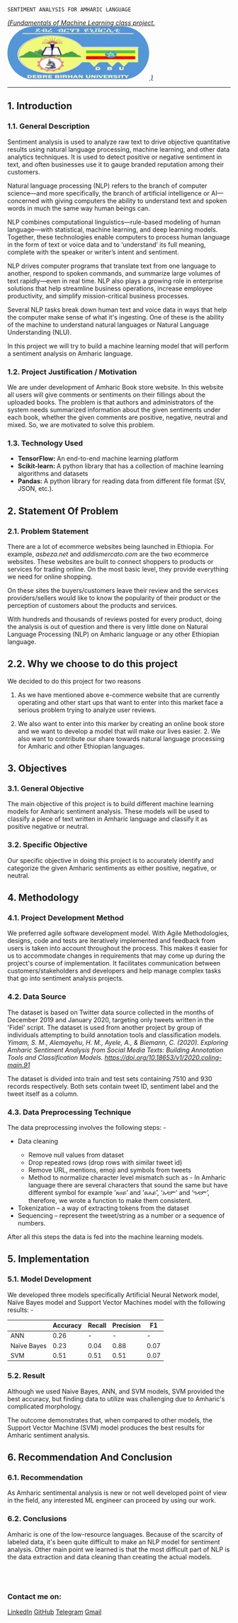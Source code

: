 ``` 
SENTIMENT ANALYSIS FOR AMHARIC LANGUAGE 
```
<a href="https://github.com/AdgehTech">
<i>(Fundamentals of Machine Learning class project. <img src="./logo.jpg" alt="logo of Debre Birhan University" style="width: 8vh; height: 3vh; border-radius: 2vh;"> )</i>
<hr/> </a>

## 1. Introduction

### 1.1. General Description

Sentiment analysis is used to analyze raw text to drive objective quantitative results using natural language processing, machine learning, and other data analytics techniques. It is used to detect positive or negative sentiment in text, and often businesses use it to gauge branded reputation among their customers.

Natural language processing (NLP) refers to the branch of computer science—and more specifically, the branch of artificial intelligence or AI—concerned with giving computers the ability to understand text and spoken words in much the same way human beings can.

NLP combines computational linguistics—rule-based modeling of human language—with statistical, machine learning, and deep learning models. Together, these technologies enable computers to process human language in the form of text or voice data and to ‘understand’ its full meaning, complete with the speaker or writer’s intent and sentiment.

NLP drives computer programs that translate text from one language to another, respond to spoken commands, and summarize large volumes of text rapidly—even in real time. NLP also plays a growing role in enterprise solutions that help streamline business operations, increase employee productivity, and simplify mission-critical business processes.

Several NLP tasks break down human text and voice data in ways that help the computer make sense of what it's ingesting. One of these is the ability of the machine to understand natural languages or Natural Language Understanding (NLU).

In this project we will try to build a machine learning model that will perform a sentiment analysis on Amharic language.

### 1.2. Project Justification / Motivation

We are under development of Amharic Book store website. In this website all users will give comments or sentiments on their fillings about the uploaded books. The problem is that authors and administrators of the system needs summarized information about the given sentiments under each book, whether the given comments are positive, negative, neutral and mixed. So, we are motivated to solve this problem.

### 1.3. Technology Used

<ul>
<li><b>TensorFlow: </b>An end-to-end machine learning platform</li>
<li><b>Scikit-learn: </b> A python library that has a collection of machine learning algorithms and datasets</li>
<li><b>Pandas: </b> A python library for reading data from different file format (SV, JSON, etc.).</li>
</ul> 

## 2. Statement Of Problem

### 2.1. Problem Statement

There are a lot of ecommerce websites being launched in Ethiopia. For example, <i>asbeza.net</i> and <i>addismercato.com</i> are the two ecommerce websites. These websites are built to connect shoppers to products or services for trading online. On the most basic level, they provide everything we need for online shopping.

On these sites the buyers/customers leave their review and the services providers/sellers would like to know the popularity of their product or the perception of customers about the products and services.

With hundreds and thousands of reviews posted for every product, doing the analysis is out of question and there is very little done on Natural Language Processing (NLP) on Amharic language or any other Ethiopian language.

## 2.2. Why we choose to do this project

We decided to do this project for two reasons

1. As we have mentioned above e-commerce website that are currently operating and other start ups that want to enter into this market face a serious problem trying to analyze user reviews.

2. We also want to enter into this marker by creating an online book store and we want to develop a model that will make our lives easier. 2. We also want to contribute our share towards natural language processing for Amharic and other Ethiopian languages.

## 3. Objectives

### 3.1. General Objective

The main objective of this project is to build different machine learning models for Amharic sentiment analysis. These models will be used to classify a piece of text written in Amharic language and classify it as positive negative or neutral.

### 3.2. Specific Objective

Our specific objective in doing this project is to accurately identify and categorize the given Amharic sentiments as either positive, negative, or neutral.

## 4. Methodology

### 4.1. Project Development Method

We preferred agile software development model. With Agile Methodologies, designs, code and tests are iteratively implemented and feedback from users is taken into account throughout the process. This makes it easier for us to accommodate changes in requirements that may come up during the project's course of implementation. It facilitates communication between customers/stakeholders and developers and help manage complex tasks that go into sentiment analysis projects.

### 4.2. Data Source

The dataset is based on Twitter data source collected in the months of December 2019 and January 2020, targeting only tweets written in the 'Fidel' script. The dataset is used from another project by group of individuals attempting to build annotation tools and classification models.<i> Yimam, S. M., Alemayehu, H. M., Ayele, A., & Biemann, C. (2020). Exploring Amharic Sentiment Analysis from Social Media Texts: Building Annotation Tools and Classification Models. https://doi.org/10.18653/v1/2020.coling-main.91</i>

The dataset is divided into train and test sets containing 7510 and 930 records respectively. Both sets contain tweet ID, sentiment label and the tweet itself as a column.

### 4.3. Data Preprocessing Technique

The data preprocessing involves the following steps: -

<ul>
<li>Data cleaning</li>
<ul>
<li>Remove null values from dataset</li>
<li>Drop repeated rows (drop rows with similar tweet id)</li>
<li>Remove URL, mentions, emoji and symbols from tweets</li>
<li>Method to normalize character level mismatch such as - In Amharic language there are several characters that sound the same but have different symbol for example ‘ጸሀይ’ and 'ፀሐይ’, ‘አዳም’ and ‘ዓዳም’, therefore, we wrote a function to make them consistent.</li>
</ul>
<li>Tokenization – a way of extracting tokens from the dataset</li>
<li>Sequencing – represent the tweet/string as a number or a sequence of numbers.</li>
</ul> 
After all this steps the data is fed into the machine learning models.

## 5. Implementation

### 5.1. Model Development

We developed three models specifically Artificial Neural Network model, Naïve Bayes model and Support Vector Machines model with the following results: -

<table>
<thead>
<th></th>
<th>Accuracy</th>
<th>Recall</th>
<th>Precision</th>
<th>F1</th> 
</thead>
<tbody>
<tr>
<td>ANN</td>
<td>0.26</td>
<td>-</td>
<td>-</td>
<td>-</td>
</tr>
<tr>
<td>Naïve Bayes</td>
<td>0.23</td>
<td>0.04</td>
<td>0.88</td>
<td>0.07</td>
</tr>
<tr>
<td>SVM</td>
<td>0.51</td>
<td>0.51</td>
<td>0.51</td>
<td>0.07</td>
</tr>
</tbody>
</table>

### 5.2. Result

Although we used Naive Bayes, ANN, and SVM models, SVM provided the best accuracy, but finding data to utilize was challenging due to Amharic's complicated morphology.

The outcome demonstrates that, when compared to other models, the Support Vector Machine (SVM) model produces the best results for Amharic sentiment analysis.

## 6. Recommendation And Conclusion

### 6.1. Recommendation

As Amharic sentimental analysis is new or not well developed point of view in the field, any interested ML engineer can proceed by using our work.

### 6.2. Conclusions

Amharic is one of the low-resource languages. Because of the scarcity of labeled data, it's been quite difficult to make an NLP model for sentiment analysis. Other main point we learned is that the most difficult part of NLP is the data extraction and data cleaning than creating the actual models.


<br/><br/>

### Contact me on:
[LinkedIn](https://www.linkedin.com/in/belay-birhanu-506809207/)
[GitHub](https://github.com/AdgehTech)
[Telegram](https://t.me/adgehTech)
[Gmail](mailto:belaybirhanu407@gmail.com)